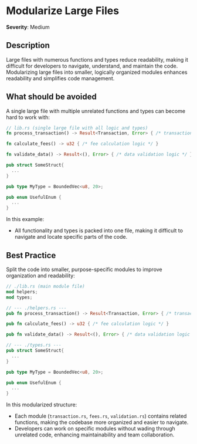 # Modularize Large Files

**Severity**: Medium

## Description

Large files with numerous functions and types reduce readability, making it difficult for developers to navigate,
understand, and maintain the code. Modularizing large files into smaller, logically organized modules enhances
readability and simplifies code management.

## What should be avoided

A single large file with multiple unrelated functions and types can become hard to work with:

```rust
// lib.rs (single large file with all logic and types)
fn process_transaction() -> Result<Transaction, Error> { /* transaction processing logic */ }

fn calculate_fees() -> u32 { /* fee calculation logic */ }

fn validate_data() -> Result<(), Error> { /* data validation logic */ }

pub struct SomeStruct{
  ...
}

pub type MyType = BoundedVec<u8, 20>;

pub enum UsefulEnum {
  ...
}
```

In this example:

- All functionality and types is packed into one file, making it difficult to navigate and locate specific parts of the code.

## Best Practice

Split the code into smaller, purpose-specific modules to improve organization and readability:

```rust
// ./lib.rs (main module file)
mod helpers;
mod types;

// --- ./helpers.rs ---
pub fn process_transaction() -> Result<Transaction, Error> { /* transaction processing logic */ }

pub fn calculate_fees() -> u32 { /* fee calculation logic */ }

pub fn validate_data() -> Result<(), Error> { /* data validation logic */ }

// --- ./types.rs ---
pub struct SomeStruct{
  ...
}

pub type MyType = BoundedVec<u8, 20>;

pub enum UsefulEnum {
  ...
}
```

In this modularized structure:

- Each module (`transaction.rs`, `fees.rs`, `validation.rs`) contains related functions, making the codebase more
  organized and easier to navigate.
- Developers can work on specific modules without wading through unrelated code, enhancing maintainability and team
  collaboration.
